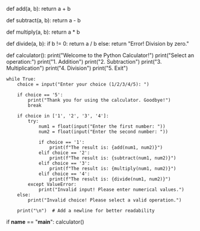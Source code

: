 def add(a, b):
    return a + b

def subtract(a, b):
    return a - b

def multiply(a, b):
    return a * b

def divide(a, b):
    if b != 0:
        return a / b
    else:
        return "Error! Division by zero."

def calculator():
    print("Welcome to the Python Calculator!")
    print("Select an operation:")
    print("1. Addition")
    print("2. Subtraction")
    print("3. Multiplication")
    print("4. Division")
    print("5. Exit")

    while True:
        choice = input("Enter your choice (1/2/3/4/5): ")

        if choice == '5':
            print("Thank you for using the calculator. Goodbye!")
            break

        if choice in ['1', '2', '3', '4']:
            try:
                num1 = float(input("Enter the first number: "))
                num2 = float(input("Enter the second number: "))

                if choice == '1':
                    print(f"The result is: {add(num1, num2)}")
                elif choice == '2':
                    print(f"The result is: {subtract(num1, num2)}")
                elif choice == '3':
                    print(f"The result is: {multiply(num1, num2)}")
                elif choice == '4':
                    print(f"The result is: {divide(num1, num2)}")
            except ValueError:
                print("Invalid input! Please enter numerical values.")
        else:
            print("Invalid choice! Please select a valid operation.")

        print("\n")  # Add a newline for better readability

if __name__ == "__main__":
    calculator()
